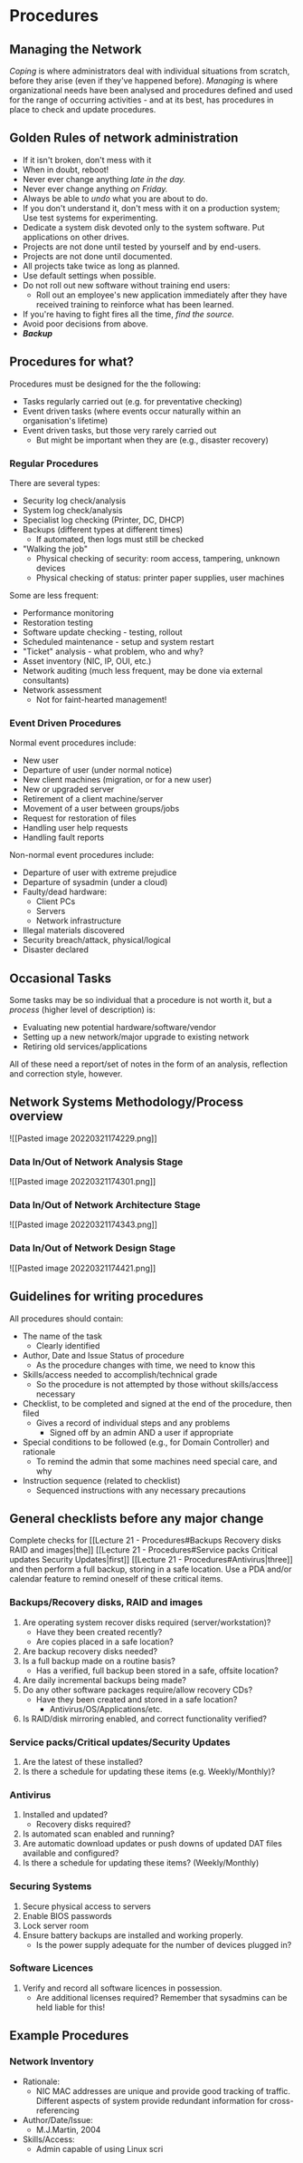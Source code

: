 # Procedures
## Managing the Network
*Coping* is where administrators deal with individual situations from scratch, before they arise (even if they've happened before). *Managing* is where organizational needs have been analysed and procedures defined and used for the range of occurring activities - and at its best, has procedures in place to check and update procedures.

## Golden Rules of network administration
- If it isn't broken, don't mess with it
- When in doubt, reboot!
- Never ever change anything *late in the day.*
- Never ever change anything *on Friday.*
- Always be able to *undo* what you are about to do.
- If you don't understand it, don't mess with it on a production system; Use test systems for experimenting.
- Dedicate a system disk devoted only to the system software. Put applications on other drives.
- Projects are not done until tested by yourself and by end-users.
- Projects are not done until documented.
- All projects take twice as long as planned.
- Use default settings when possible.
- Do not roll out new software without training end users:
	- Roll out an employee's new application immediately after they have received training to reinforce what has been learned.
- If you're having to fight fires all the time, *find the source.*
- Avoid poor decisions from above.
- ***Backup***

## Procedures for what?
Procedures must be designed for the the following:
- Tasks regularly carried out (e.g. for preventative checking)
- Event driven tasks (where events occur naturally within an organisation's lifetime)
- Event driven tasks, but those very rarely carried out
	- But might be important when they are (e.g., disaster recovery)

### Regular Procedures
There are several types:
- Security log check/analysis
- System log check/analysis
- Specialist log checking (Printer, DC, DHCP)
- Backups (different types at different times)
	- If automated, then logs must still be checked
- "Walking the job"
	- Physical checking of security: room access, tampering, unknown devices
	- Physical checking of status: printer paper supplies, user machines

Some are less frequent:
- Performance monitoring
- Restoration testing
- Software update checking - testing, rollout
- Scheduled maintenance - setup and system restart
- "Ticket" analysis - what problem, who and why?
- Asset inventory (NIC, IP, OUI, etc.)
- Network auditing (much less frequent, may be done via external consultants)
- Network assessment
	- Not for faint-hearted management!

### Event Driven Procedures
Normal event procedures include:
- New user
- Departure of user (under normal notice)
- New client machines (migration, or for a new user)
- New or upgraded server
- Retirement of a client machine/server
- Movement of a user between groups/jobs
- Request for restoration of files
- Handling user help requests
- Handling fault reports

Non-normal event procedures include:
- Departure of user with extreme prejudice
- Departure of sysadmin (under a cloud)
- Faulty/dead hardware:
	- Client PCs
	- Servers
	- Network infrastructure
- Illegal materials discovered
- Security breach/attack, physical/logical
- Disaster declared

## Occasional Tasks
Some tasks may be so individual that a procedure is not worth it, but a *process* (higher level of description) is:
- Evaluating new potential hardware/software/vendor
- Setting up a new network/major upgrade to existing network
- Retiring old services/applications

All of these need a report/set of notes in the form of an analysis, reflection and correction style, however.

## Network Systems Methodology/Process overview
![[Pasted image 20220321174229.png]]
### Data In/Out of Network Analysis Stage
![[Pasted image 20220321174301.png]]
### Data In/Out of Network Architecture Stage
![[Pasted image 20220321174343.png]]
### Data In/Out of Network Design Stage
![[Pasted image 20220321174421.png]]

## Guidelines for writing procedures
All procedures should contain:
- The name of the task
	- Clearly identified
- Author, Date and Issue Status of procedure
	- As the procedure changes with time, we need to know this
- Skills/access needed to accomplish/technical grade
	- So the procedure is not attempted by those without skills/access necessary
- Checklist, to be completed and signed at the end of the procedure, then filed
	- Gives a record of individual steps and any problems
		- Signed off by an admin AND a user if appropriate
- Special conditions to be followed (e.g., for Domain Controller) and rationale
	- To remind the admin that some machines need special care, and why
- Instruction sequence (related to checklist)
	- Sequenced instructions with any necessary precautions

## General checklists before any major change
Complete checks for [[Lecture 21 - Procedures#Backups Recovery disks RAID and images|the]] [[Lecture 21 - Procedures#Service packs Critical updates Security Updates|first]] [[Lecture 21 - Procedures#Antivirus|three]] and then perform a full backup, storing in a safe location. Use a PDA and/or calendar feature to remind oneself of these critical items.

### Backups/Recovery disks, RAID and images
1) Are operating system recover disks required (server/workstation)?
	- Have they been created recently?
	- Are copies placed in a safe location?
1) Are backup recovery disks needed?
2) Is a full backup made on a routine basis?
	- Has a verified, full backup been stored in a safe, offsite location?
3) Are daily incremental backups being made?
4) Do any other software packages require/allow recovery CDs?
	- Have they been created and stored in a safe location?
		- Antivirus/OS/Applications/etc.
5) Is RAID/disk mirroring enabled, and correct functionality verified?

### Service packs/Critical updates/Security Updates
1) Are the latest of these installed?
2) Is there a schedule for updating these items (e.g. Weekly/Monthly)?

### Antivirus
1) Installed and updated?
	- Recovery disks required?
2) Is automated scan enabled and running?
3) Are automatic download updates or push downs of updated DAT files available and configured?
4) Is there a schedule for updating these items? (Weekly/Monthly)

### Securing Systems
1) Secure physical access to servers
2) Enable BIOS passwords
3) Lock server room
4) Ensure battery backups are installed and working properly.
	- Is the power supply adequate for the number of devices plugged in?

### Software Licences
1) Verify and record all software licences in possession.
	- Are additional licenses required? Remember that sysadmins can be held liable for this!

## Example Procedures

### Network Inventory
- Rationale:
	- NIC MAC addresses are unique and provide good tracking of traffic. Different aspects of system provide redundant information for cross-referencing
- Author/Date/Issue:
	- M.J.Martin, 2004
- Skills/Access:
	- Admin capable of using Linux scri
